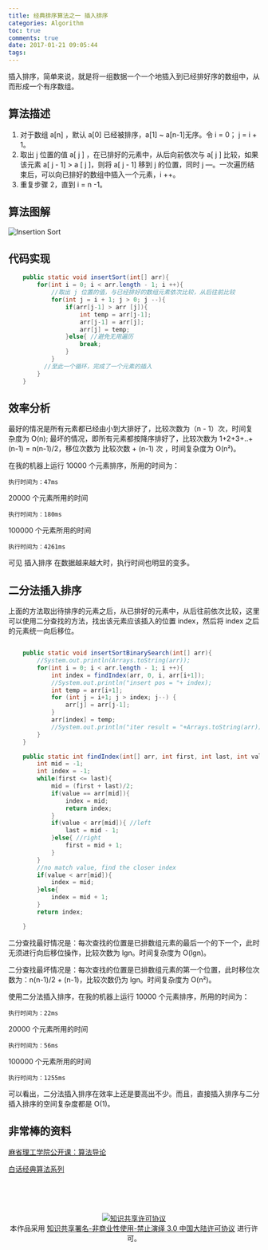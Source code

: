 ```yaml
---
title: 经典排序算法之一 插入排序
categories: Algorithm
toc: true
comments: true
date: 2017-01-21 09:05:44
tags:
---
```


插入排序，简单来说，就是将一组数据一个一个地插入到已经排好序的数组中，从而形成一个有序数组。

<!--more-->

##  算法描述

1. 对于数组 a[n] ，默认 a[0] 已经被排序，a[1] ~ a[n-1]无序。令 i = 0； j = i + 1。
2. 取出 j 位置的值 a[ j ] ，在已排好的元素中，从后向前依次与 a[ j ] 比较，如果该元素 a[ j - 1]  > a [ j ]，则将 a[ j - 1] 移到 j 的位置，同时 j —。一次遍历结束后，可以向已排好的数组中插入一个元素，i ++。
3. 重复步骤 2，直到 i = n -1。

## 算法图解

![Insertion Sort](/images/Algorithm/InsertionSort.png)

## 代码实现

```java
    public static void insertSort(int[] arr){
        for(int i = 0; i < arr.length - 1; i ++){
            //取出 j 位置的值，与已经排好的数组元素依次比较，从后往前比较
            for(int j = i + 1; j > 0; j --){
                if(arr[j-1] > arr [j]){
                    int temp = arr[j-1];
                    arr[j-1] = arr[j];
                    arr[j] = temp;
                }else{ //避免无用遍历
                    break;
                }
            }
          //至此一个循环，完成了一个元素的插入
        }
    }
```

## 效率分析

最好的情况是所有元素都已经由小到大排好了，比较次数为（n - 1）次，时间复杂度为 O(n);
最坏的情况，即所有元素都按降序排好了，比较次数为 1+2+3+..+ (n-1) = n(n-1)/2，移位次数为 比较次数 + (n-1) 次 ，时间复杂度为 O(n²)。

在我的机器上运行 10000 个元素排序，所用的时间为：

```
执行时间为：47ms
```

20000 个元素所用的时间

```
执行时间为：180ms
```

100000 个元素所用的时间

```
执行时间为：4261ms
```

可见 插入排序 在数据越来越大时，执行时间也明显的变多。

## 二分法插入排序

上面的方法取出待排序的元素之后，从已排好的元素中，从后往前依次比较，这里可以使用二分查找的方法，找出该元素应该插入的位置 index，然后将 index 之后的元素统一向后移位。

```java

    public static void insertSortBinarySearch(int[] arr){
        //System.out.println(Arrays.toString(arr));
        for(int i = 0; i < arr.length - 1; i ++){
            int index = findIndex(arr, 0, i, arr[i+1]);
            //System.out.println("insert pos = "+ index);
            int temp = arr[i+1];
            for (int j = i+1; j > index; j--) {
                arr[j] = arr[j-1];
            }
            arr[index] = temp;
            //System.out.println("iter result = "+Arrays.toString(arr));
        }
    }

    public static int findIndex(int[] arr, int first, int last, int value){
        int mid = -1;
        int index = -1;
        while(first <= last){
            mid = (first + last)/2;
            if(value == arr[mid]){ 
                index = mid;
                return index;
            }
            if(value < arr[mid]){ //left
                last = mid - 1;
            }else{ //right
                first = mid + 1;
            }
        }
        //no match value, find the closer index
        if(value < arr[mid]){
            index = mid;
        }else{
            index = mid + 1;
        }
        return index;

    }

```


二分查找最好情况是：每次查找的位置是已排数组元素的最后一个的下一个，此时无须进行向后移位操作，比较次数为 lgn。时间复杂度为 O(lgn)。

二分查找最坏情况是：每次查找的位置是已排数组元素的第一个位置，此时移位次数为：n(n-1)/2 + (n-1)，比较次数仍为 lgn。时间复杂度为 O(n²)。

使用二分法插入排序，在我的机器上运行 10000 个元素排序，所用的时间为：

```
执行时间为：22ms
```

20000 个元素所用的时间

```
执行时间为：56ms
```

100000 个元素所用的时间

```
执行时间为：1255ms
```

可以看出，二分法插入排序在效率上还是要高出不少。而且，直接插入排序与二分插入排序的空间复杂度都是 O(1)。


## 非常棒的资料

[麻省理工学院公开课：算法导论](http://open.163.com/special/opencourse/algorithms.html)

[白话经典算法系列](http://blog.csdn.net/MoreWindows/article/category/859207)



<br /><br /><br />

<center>
<a rel="license" href="http://creativecommons.org/licenses/by-nc-nd/3.0/cn/"><img alt="知识共享许可协议" style="border-width:0" src="https://i.creativecommons.org/l/by-nc-nd/3.0/cn/88x31.png" /></a><br />
本作品采用 <a rel="license" href="http://creativecommons.org/licenses/by-nc-nd/3.0/cn/">知识共享署名-非商业性使用-禁止演绎 3.0 中国大陆许可协议</a> 进行许可。
</center>
